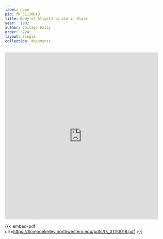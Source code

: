 ```yaml
---
label: nope
pid: fk_31110018
title: Body of Altgeld to Lie in State
year: '1902'
author: Chicago Daily
order: '224'
layout: single
collection: documents
---
```

<iframe src="https://northwestern.app.box.com/embed/s/myekvc80bi7lxvhru6psb9q26yrdee8t?sortColumn=date&view=list" width="100%" height="550" frameborder="0" allowfullscreen webkitallowfullscreen msallowfullscreen></iframe>


{{< embed-pdf url=https://florencekelley.northwestern.edu/pdfs/fk_31110018.pdf >}}